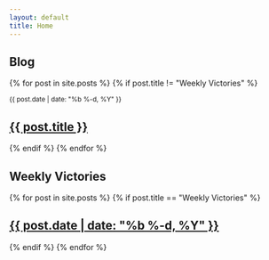```yaml
---
layout: default
title: Home
---
```


## Blog

{% for post in site.posts %}
{% if post.title != "Weekly Victories" %}
<div class="post">
  <small>{{ post.date | date: "%b %-d, %Y" }}</small>
  <h2><a href="{{ post.url }}">{{ post.title }}</a></h2>
</div>
{% endif %}
{% endfor %}

## Weekly Victories

{% for post in site.posts %}
{% if post.title == "Weekly Victories" %}
<div class="post">
  <h2>
    <a href="{{ post.url }}">
      {{ post.date | date: "%b %-d, %Y" }}
    </a>
  </h2>
</div>
{% endif %}
{% endfor %}